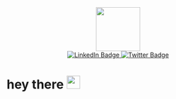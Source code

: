 <div id="header" align="center">
  <img src="https://media.giphy.com/media/gjrYDwbjnK8x36xZIO/giphy.gif" width="100"/>
</div>
<div id="badges" align='center'>
  <a href="https://t.me/vadimkulishov">
    <img src="https://img.shields.io/badge/Telegram-blue?style=for-the-badge&logo=linkedin&logoColor=white" alt="LinkedIn Badge"/>
  </a>
  <a href="https://twitter.com/kulishcoder">
    <img src="https://img.shields.io/badge/Twitter-blue?style=for-the-badge&logo=twitter&logoColor=white" alt="Twitter Badge"/>
  </a>
</div>
<div align='center'>
<img src="https://komarev.com/ghpvc/?username=VadimKulishov&style=flat-square&color=blue" alt=""/>
</div>
<h1>
  hey there
  <img src="https://media.giphy.com/media/hvRJCLFzcasrR4ia7z/giphy.gif" width="30px"/>
</h1>
<!---
VadimKulishov/VadimKulishov is a ✨ special ✨ repository because its `README.md` (this file) appears on your GitHub profile.
You can click the Preview link to take a look at your changes.
--->
